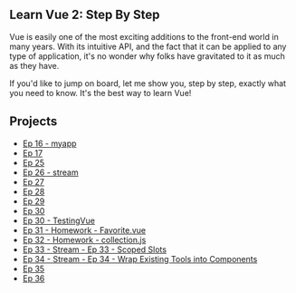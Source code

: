 ## Learn Vue 2: Step By Step

Vue is easily one of the most exciting additions to the front-end world in many years. With its intuitive API, and the fact that it can be applied to any type of application, it's no wonder why folks have gravitated to it as much as they have.

If you'd like to jump on board, let me show you, step by step, exactly what you need to know. It's the best way to learn Vue!

## Projects

- [Ep 16 - myapp](https://github.com/yxj0312/my-app)
- [Ep 17](https://github.com/yxj0312/my-app)
- [Ep 25](https://github.com/yxj0312/my-app)
- [Ep 26 - stream](https://github.com/yxj0312/stream)
- [Ep 27](https://github.com/yxj0312/stream) 
- [Ep 28](https://github.com/yxj0312/stream) 
- [Ep 29](https://github.com/yxj0312/stream) 
- [Ep 30](https://github.com/yxj0312/stream)
- [Ep 30 -  TestingVue](https://github.com/yxj0312/TestingVue/commit/15274c6d3f370720c115c07f32acd888e4523614)
- [Ep 31 - Homework - Favorite.vue](https://github.com/yxj0312/Homework/blob/master/resources/assets/js/components/Favorite.vue)
- [Ep 32 - Homework - collection.js](https://github.com/yxj0312/Homework/blob/master/resources/assets/js/mixins/collection.js)
- [Ep 33 - Stream - Ep 33 - Scoped Slots](https://github.com/yxj0312/stream/commit/c048051a55f0c759687d98ceaeb2af18f8d2a8d4)
- [Ep 34 - Stream - Ep 34 - Wrap Existing Tools into Components](https://github.com/yxj0312/stream/commit/8684e47a782438b5d00e808f8c37c06e6e69607d)
- [Ep 35](https://laracasts.com/series/learn-vue-2-step-by-step/episodes/35)
- [Ep 36](https://laracasts.com/series/learn-vue-2-step-by-step/episodes/36)

 